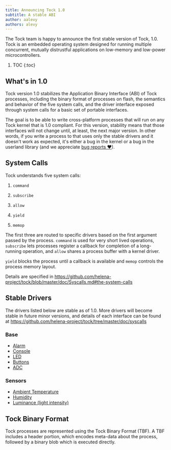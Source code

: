 ```yaml
---
title: Announcing Tock 1.0
subtitle: A stable ABI
author: aalevy
authors: alevy
---
```


The Tock team is happy to announce the first stable version of Tock, 1.0. Tock
is an embedded operating system designed for running multiple concurrent,
mutually distrustful applications on low-memory and low-power microcontrollers.

1. TOC
{:toc}

## What's in 1.0

Tock version 1.0 stabilizes the Application Binary Interface (ABI) of Tock
processes, including the binary format of processes on flash, the semantics and
behavior of the five system calls, and the driver interface exposed through
system calls for a basic set of portable interfaces.

The goal is to be able to write cross-platform processes that will run on any
Tock kernel that is 1.0 compliant. For this version, stability means that those
interfaces will not change until, at least, the next major version. In other
words, if you write a process to that uses only the stable drivers and it
doesn't work as expected, it's either a bug in the kernel or a bug in the
userland library (and we appreciate [bug reports
&hearts;](http://github.com/helena-project/tock/issues/new)).

## System Calls

Tock understands five system calls:

  1. `command`

  2. `subscribe`

  3. `allow`

  4. `yield`

  5. `memop`

The first three are routed to specific drivers based on the first argument
passed by the process. `command` is used for very short lived operations,
`subscribe` lets processes register a callback for completion of a long-running
operation, and `allow` shares a process buffer with a kernel driver.

`yield` blocks the process until a callback is available and `memop` controls
the process memory layout.

Details are specified in
<https://github.com/helena-project/tock/blob/master/doc/Syscalls.md#the-system-calls>

## Stable Drivers

The drivers listed below are stable as of 1.0. More drivers will become stable
in future minor versions, and details of each interface can be found at
<https://github.com/helena-project/tock/tree/master/doc/syscalls>

### Base

  * [Alarm](https://github.com/helena-project/tock/tree/master/doc/syscalls/00000_alarm.md)
  * [Console](https://github.com/helena-project/tock/tree/master/doc/syscalls/00001_console.md)
  * [LED](https://github.com/helena-project/tock/tree/master/doc/syscalls/00002_leds.md)
  * [Buttons](https://github.com/helena-project/tock/tree/master/doc/syscalls/00003_buttons.md)
  * [ADC](https://github.com/helena-project/tock/tree/master/doc/syscalls/00005_adc.md)

### Sensors

  * [Ambient Temperature](https://github.com/helena-project/tock/tree/master/doc/syscalls/60000_ambient_temperature.md)
  * [Humidity](https://github.com/helena-project/tock/tree/master/doc/syscalls/60001_humidity.md)
  * [Luminance (light intensity)](https://github.com/helena-project/tock/tree/master/doc/syscalls/60002_luminance.md)

## Tock Binary Format

Tock processes are represented using the Tock Binary Format (TBF). A TBF
includes a header portion, which encodes meta-data about the process, followed
by a binary blob which is executed directly.

